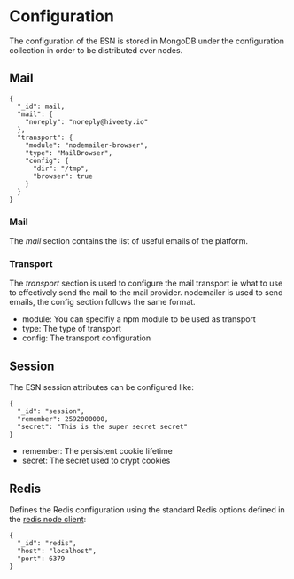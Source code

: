 # Configuration

The configuration of the ESN is stored in MongoDB under the configuration collection in order to be distributed over nodes.

## Mail

    {
      "_id": mail,
      "mail": {
        "noreply": "noreply@hiveety.io"
      },
      "transport": {
        "module": "nodemailer-browser",
        "type": "MailBrowser",
        "config": {
          "dir": "/tmp",
          "browser": true
        }
      }
    }

### Mail

The *mail* section contains the list of useful emails of the platform.

### Transport

The *transport* section is used to configure the mail transport ie what to use to effectively send the mail to the mail provider.
nodemailer is used to send emails, the config section follows the same format.

- module: You can specifiy a npm module to be used as transport
- type: The type of transport
- config: The transport configuration

## Session

The ESN session attributes can be configured like:

    {
      "_id": "session",
      "remember": 2592000000,
      "secret": "This is the super secret secret"
    }

- remember: The persistent cookie lifetime
- secret: The secret used to crypt cookies

## Redis

Defines the Redis configuration using the standard Redis options defined in the [redis node client](https://github.com/mranney/node_redis#rediscreateclientport-host-options):

    {
      "_id": "redis",
      "host": "localhost",
      "port": 6379
    }
